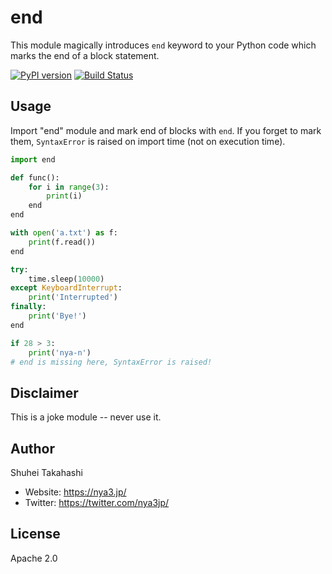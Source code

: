 end
===

This module magically introduces `end` keyword to your Python code which marks
the end of a block statement.

[![PyPI version](https://badge.fury.io/py/end.svg)](http://badge.fury.io/py/end)
[![Build Status](https://travis-ci.org/nya3jp/end.svg?branch=master)](https://travis-ci.org/nya3jp/end)


Usage
-----

Import "end" module and mark end of blocks with `end`. If you forget to mark them,
`SyntaxError` is raised on import time (not on execution time).

```python
import end

def func():
    for i in range(3):
        print(i)
    end
end

with open('a.txt') as f:
    print(f.read())
end

try:
    time.sleep(10000)
except KeyboardInterrupt:
    print('Interrupted')
finally:
    print('Bye!')
end

if 28 > 3:
    print('nya-n')
# end is missing here, SyntaxError is raised!
```


Disclaimer
----------

This is a joke module -- never use it.


Author
------

Shuhei Takahashi

- Website: https://nya3.jp/
- Twitter: https://twitter.com/nya3jp/


License
-------

Apache 2.0
